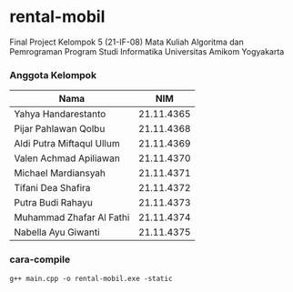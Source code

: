 # rental-mobil
Final Project Kelompok 5 (21-IF-08) Mata Kuliah Algoritma dan Pemrograman Program Studi Informatika Universitas Amikom Yogyakarta 

### Anggota Kelompok
| **Nama** | **NIM** |
|------|-----|
| Yahya Handarestanto | 21.11.4365 |
| Pijar Pahlawan Qolbu | 21.11.4368 |
| Aldi Putra Miftaqul Ullum | 21.11.4369 |
| Valen Achmad Apiliawan | 21.11.4370 |
| Michael Mardiansyah | 21.11.4371 |
| Tifani Dea Shafira | 21.11.4372 |
| Putra Budi Rahayu | 21.11.4373 |
| Muhammad Zhafar Al Fathi | 21.11.4374 |
| Nabella Ayu Giwanti | 21.11.4375 |


### cara-compile
`g++ main.cpp -o rental-mobil.exe -static`

